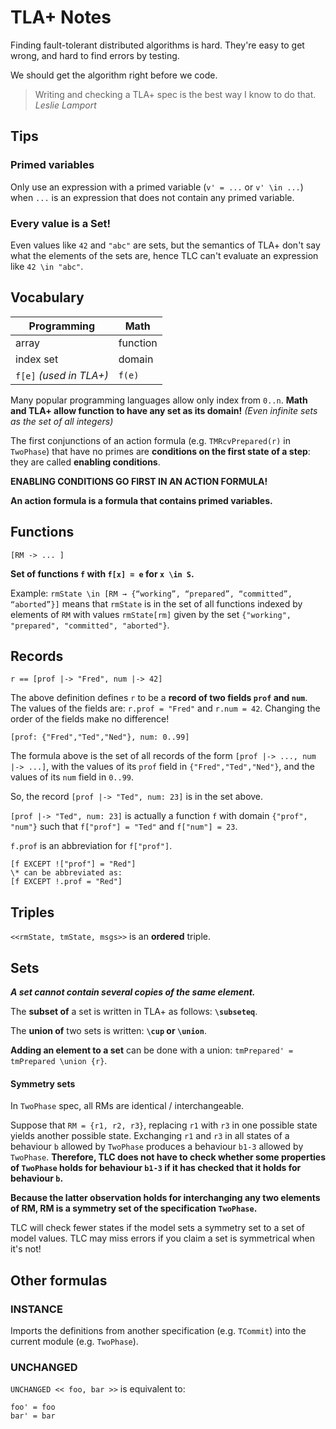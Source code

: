 TLA+ Notes
======



Finding fault-tolerant distributed algorithms is hard.
They're easy to get wrong, and hard to find errors by testing.

We should get the algorithm right before we code.

> Writing and checking a TLA+ spec is the best way I know to do that. _Leslie Lamport_



## Tips

### Primed variables

Only use an expression with a primed variable (`v' = ...` or `v' \in ...`) when `...` is an expression that does not contain any primed variable.

### Every value is a Set!

Even values like `42` and `"abc"` are sets, but the semantics of TLA+ don't say what the elements of the sets are, hence TLC can't evaluate an expression like `42 \in "abc"`.



## Vocabulary

| Programming             | Math     |
| ----------------------- | -------- |
| array                   | function |
| index set               | domain   |
| `f[e]` _(used in TLA+)_ | `f(e)`   |

Many popular programming languages allow only index from `0..n`.
**Math and TLA+ allow function to have any set as its domain!** _(Even infinite sets as the set of all integers)_

The first conjunctions of an action formula (e.g. `TMRcvPrepared(r)` in `TwoPhase`) that have no primes are **conditions on the first state of a step**: they are called **enabling conditions**.

**ENABLING CONDITIONS GO FIRST IN AN ACTION FORMULA!**

**An action formula is a formula that contains primed variables.**



## Functions

```
[RM -> ... ]
```

**Set of functions `f` with `f[x] = e` for `x \in S`.**

Example: `rmState \in [RM → {“working”, “prepared”, “committed”, “aborted”}]` means that `rmState` is in the set of all functions indexed by elements of `RM` with values `rmState[rm]` given by the set `{"working", "prepared", "committed", "aborted"}`.



## Records

```
r == [prof |-> "Fred", num |-> 42]
```

The above definition defines `r` to be a **record of two fields `prof` and `num`**.
The values of the fields are: `r.prof = "Fred"` and `r.num = 42`. 
Changing the order of the fields make no difference! 



```tla+
[prof: {"Fred","Ted","Ned"}, num: 0..99]
```

The formula above is the set of all records of the form `[prof |-> ..., num |-> ...]`, with the values of its `prof` field in `{"Fred","Ted","Ned"}`,  and the values of its `num` field in `0..99`.

So, the record `[prof |-> "Ted", num: 23]` is in the set above.

`[prof |-> "Ted", num: 23]` is actually a function `f` with domain `{"prof", "num"}` such that `f["prof"] = "Ted"` and `f["num"] = 23`.

`f.prof` is an abbreviation for `f["prof"]`.

```
[f EXCEPT !["prof"] = "Red"]
\* can be abbreviated as:
[f EXCEPT !.prof = "Red"]
```



## Triples

```<<rmState, tmState, msgs>>``` is an **ordered** triple.




## Sets

***A set cannot contain several copies of the same element.***

The **subset of** a set is written in TLA+ as follows: **`\subseteq`**.

The **union of** two sets is written: **`\cup` or `\union`**.

**Adding an element to a set** can be done with a union: `tmPrepared' = tmPrepared \union {r}`.

#### Symmetry sets

In `TwoPhase` spec, all RMs are identical / interchangeable.

Suppose that `RM = {r1, r2, r3}`, replacing `r1` with `r3` in one possible state yields another possible state. Exchanging `r1` and `r3` in all states of a behaviour `b` allowed by `TwoPhase` produces a behaviour `b1-3` allowed by `TwoPhase`. **Therefore, TLC does not have to check whether some properties of `TwoPhase` holds for behaviour `b1-3` if it has checked that it holds for behaviour `b`.**

**Because the latter observation holds for interchanging any two elements of RM, RM is a symmetry set of the specification `TwoPhase`.**

TLC will check fewer states if the model sets a symmetry set to a set of model values.
TLC may miss errors if you claim a set is symmetrical when it's not!



## Other formulas

### INSTANCE

Imports the definitions from another specification (e.g. `TCommit`) into the current module (e.g. `TwoPhase`).

### UNCHANGED

`UNCHANGED << foo, bar >>` is equivalent to:

```
foo' = foo
bar' = bar
```







